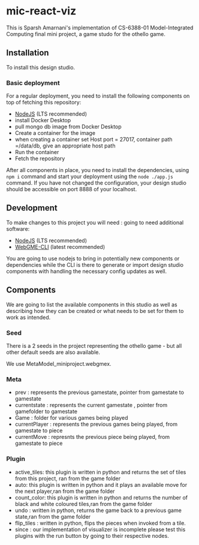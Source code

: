 # mic-react-viz
This is Sparsh Amarnani's implementation of CS-6388-01 Model-Integrated Computing final mini project, a game studo for the othello game.
## Installation
To install this design studio. 


### Basic deployment
For a regular deployment, you need to install the following components on top of fetching this repository:
- [NodeJS](https://nodejs.org/en/) (LTS recommended)
- install Docker Desktop
- pull mongo db image from Docker Desktop
- Create a container for the image 
- when creating a container set Host port = 27017, container path =/data/db, give an appropriate host path
- Run the container 
- Fetch the repository

After all components in place, you need to install the dependencies, using `npm i` command and start your deployment 
using the `node ./app.js` command. If you have not changed the configuration, your design studio should be accessible on 
port 8888 of your localhost.

## Development
To make changes to this project you will need : 
going to need additional software:
- [NodeJS](https://nodejs.org/en/) (LTS recommended)
- [WebGME-CLI](https://www.npmjs.com/package/webgme-cli) (latest recommended)

You are going to use nodejs to bring in potentially new components or dependencies while the CLI is there to generate or import design studio components with handling the necessary config updates as well.

## Components
We are going to list the available components in this studio as well as describing how they can be created or what 
needs to be set for them to work as intended.

### Seed
There is a 2 seeds in the project representing the othello game - but all other default seeds are also available.

We use MetaModel_miniproject.webgmex.

### Meta
- prev : represents the previous gamestate, pointer from gamestate to gamestate
- currentstate : represents the current gamestate , pointer from gamefolder to gamestate
- Game : folder for various games being played
- currentPlayer : represents the previous games being played, from gamestate to piece 
- currentMove : represnts the previous piece being played, from gamestate to piece


### Plugin

- active_tiles: this plugin is written in python and returns the set of tiles from this project, ran from the game folder
- auto: this plugin is written in python and it plays an available move for the next player,ran from the game folder
- count_color: this plugin is written in python and returns the number of black and white coloured tiles,ran from the game folder
- undo : written in python, returns the game back to a previous game state,ran from the game folder
- flip_tiles : written in python, flips the pieces when invoked from a tile.
- since : our implementation of visualizer is incomplete please test this plugins with the run button by going to their respective nodes.
